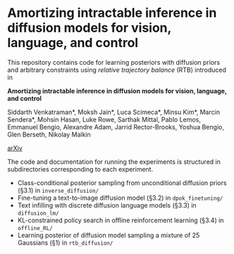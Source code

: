 # Amortizing intractable inference in diffusion models for vision, language, and control

This repository contains code for learning posteriors with diffusion priors and arbitrary constraints using _relative trajectory balance_ (RTB) introduced in

**Amortizing intractable inference in diffusion models for vision, language, and control**

Siddarth Venkatraman*, Moksh Jain*, Luca Scimeca*, Minsu Kim*, Marcin Sendera*, Mohsin Hasan, Luke Rowe, Sarthak Mittal, Pablo Lemos, Emmanuel Bengio, Alexandre Adam, Jarrid Rector-Brooks, Yoshua Bengio, Glen Berseth, Nikolay Malkin

[arXiv](https://arxiv.org/abs/)


The code and documentation for running the experiments is structured in subdirectories corresponding to each experiment.

- Class-conditional posterior sampling from unconditional diffusion priors (§3.1) in `inverse_diffusion/`
- Fine-tuning a text-to-image diffusion model (§3.2) in `dpok_finetuning/`
- Text infilling with discrete diffusion language models (§3.3) in `diffusion_lm/`
- KL-constrained policy search in offline reinforcement learning (§3.4) in `offline_RL/`
- Learning posterior of diffusion model sampling a mixture of 25 Gaussians (§1) in `rtb_diffusion/`
